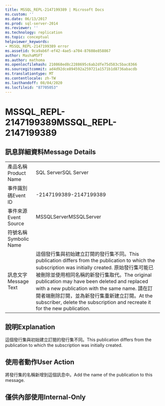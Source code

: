 ```yaml
---
title: MSSQL_REPL-2147199389 | Microsoft Docs
ms.custom: ''
ms.date: 06/13/2017
ms.prod: sql-server-2014
ms.reviewer: ''
ms.technology: replication
ms.topic: conceptual
helpviewer_keywords:
- MSSQL_REPL-2147199389 error
ms.assetid: 9ca9ab6f-ef42-4ae5-a704-87608e858867
author: MashaMSFT
ms.author: mathoma
ms.openlocfilehash: 210868ed8c2288695c6ab2dfe75d583c5bac8366
ms.sourcegitcommit: ad4d92dce894592a259721a1571b1d8736abacdb
ms.translationtype: MT
ms.contentlocale: zh-TW
ms.lasthandoff: 08/04/2020
ms.locfileid: "87705053"
---
```

# <a name="mssql_repl-2147199389"></a><span data-ttu-id="e6063-102">MSSQL_REPL-2147199389</span><span class="sxs-lookup"><span data-stu-id="e6063-102">MSSQL_REPL-2147199389</span></span>
    
## <a name="message-details"></a><span data-ttu-id="e6063-103">訊息詳細資料</span><span class="sxs-lookup"><span data-stu-id="e6063-103">Message Details</span></span>  
  
|||  
|-|-|  
|<span data-ttu-id="e6063-104">產品名稱</span><span class="sxs-lookup"><span data-stu-id="e6063-104">Product Name</span></span>|<span data-ttu-id="e6063-105">SQL Server</span><span class="sxs-lookup"><span data-stu-id="e6063-105">SQL Server</span></span>|  
|<span data-ttu-id="e6063-106">事件識別碼</span><span class="sxs-lookup"><span data-stu-id="e6063-106">Event ID</span></span>|<span data-ttu-id="e6063-107">-2147199389</span><span class="sxs-lookup"><span data-stu-id="e6063-107">-2147199389</span></span>|  
|<span data-ttu-id="e6063-108">事件來源</span><span class="sxs-lookup"><span data-stu-id="e6063-108">Event Source</span></span>|<span data-ttu-id="e6063-109">MSSQLServer</span><span class="sxs-lookup"><span data-stu-id="e6063-109">MSSQLServer</span></span>|  
|<span data-ttu-id="e6063-110">符號名稱</span><span class="sxs-lookup"><span data-stu-id="e6063-110">Symbolic Name</span></span>||  
|<span data-ttu-id="e6063-111">訊息文字</span><span class="sxs-lookup"><span data-stu-id="e6063-111">Message Text</span></span>|<span data-ttu-id="e6063-112">這個發行集與初始建立訂閱的發行集不同。</span><span class="sxs-lookup"><span data-stu-id="e6063-112">This publication differs from the publication to which the subscription was initially created.</span></span> <span data-ttu-id="e6063-113">原始發行集可能已被刪除並使用相同名稱的新發行集取代。</span><span class="sxs-lookup"><span data-stu-id="e6063-113">The original publication may have been deleted and replaced with a new publication with the same name.</span></span> <span data-ttu-id="e6063-114">請在訂閱者端刪除訂閱，並為新發行集重新建立訂閱。</span><span class="sxs-lookup"><span data-stu-id="e6063-114">At the subscriber, delete the subscription and recreate it for the new publication.</span></span>|  
  
## <a name="explanation"></a><span data-ttu-id="e6063-115">說明</span><span class="sxs-lookup"><span data-stu-id="e6063-115">Explanation</span></span>  
 <span data-ttu-id="e6063-116">這個發行集與初始建立訂閱的發行集不同。</span><span class="sxs-lookup"><span data-stu-id="e6063-116">This publication differs from the publication to which the subscription was initially created.</span></span>  
  
## <a name="user-action"></a><span data-ttu-id="e6063-117">使用者動作</span><span class="sxs-lookup"><span data-stu-id="e6063-117">User Action</span></span>  
 <span data-ttu-id="e6063-118">將發行集的名稱新增到這個訊息中。</span><span class="sxs-lookup"><span data-stu-id="e6063-118">Add the name of the publication to this message.</span></span>  
  
## <a name="internal-only"></a><span data-ttu-id="e6063-119">僅供內部使用</span><span class="sxs-lookup"><span data-stu-id="e6063-119">Internal-Only</span></span>  
  
